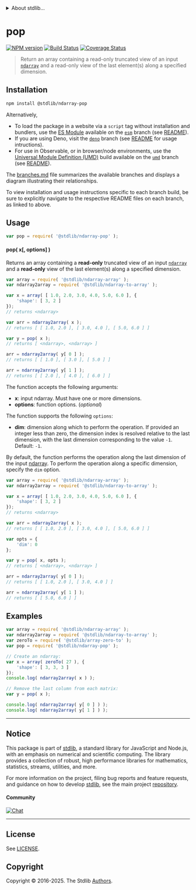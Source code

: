 <!--

@license Apache-2.0

Copyright (c) 2025 The Stdlib Authors.

Licensed under the Apache License, Version 2.0 (the "License");
you may not use this file except in compliance with the License.
You may obtain a copy of the License at

   http://www.apache.org/licenses/LICENSE-2.0

Unless required by applicable law or agreed to in writing, software
distributed under the License is distributed on an "AS IS" BASIS,
WITHOUT WARRANTIES OR CONDITIONS OF ANY KIND, either express or implied.
See the License for the specific language governing permissions and
limitations under the License.

-->


<details>
  <summary>
    About stdlib...
  </summary>
  <p>We believe in a future in which the web is a preferred environment for numerical computation. To help realize this future, we've built stdlib. stdlib is a standard library, with an emphasis on numerical and scientific computation, written in JavaScript (and C) for execution in browsers and in Node.js.</p>
  <p>The library is fully decomposable, being architected in such a way that you can swap out and mix and match APIs and functionality to cater to your exact preferences and use cases.</p>
  <p>When you use stdlib, you can be absolutely certain that you are using the most thorough, rigorous, well-written, studied, documented, tested, measured, and high-quality code out there.</p>
  <p>To join us in bringing numerical computing to the web, get started by checking us out on <a href="https://github.com/stdlib-js/stdlib">GitHub</a>, and please consider <a href="https://opencollective.com/stdlib">financially supporting stdlib</a>. We greatly appreciate your continued support!</p>
</details>

# pop

[![NPM version][npm-image]][npm-url] [![Build Status][test-image]][test-url] [![Coverage Status][coverage-image]][coverage-url] <!-- [![dependencies][dependencies-image]][dependencies-url] -->

> Return an array containing a read-only truncated view of an input [`ndarray`][@stdlib/ndarray/ctor] and a read-only view of the last element(s) along a specified dimension.

<!-- Section to include introductory text. Make sure to keep an empty line after the intro `section` element and another before the `/section` close. -->

<section class="intro">

</section>

<!-- /.intro -->

<!-- Package usage documentation. -->

<section class="installation">

## Installation

```bash
npm install @stdlib/ndarray-pop
```

Alternatively,

-   To load the package in a website via a `script` tag without installation and bundlers, use the [ES Module][es-module] available on the [`esm`][esm-url] branch (see [README][esm-readme]).
-   If you are using Deno, visit the [`deno`][deno-url] branch (see [README][deno-readme] for usage intructions).
-   For use in Observable, or in browser/node environments, use the [Universal Module Definition (UMD)][umd] build available on the [`umd`][umd-url] branch (see [README][umd-readme]).

The [branches.md][branches-url] file summarizes the available branches and displays a diagram illustrating their relationships.

To view installation and usage instructions specific to each branch build, be sure to explicitly navigate to the respective README files on each branch, as linked to above.

</section>

<section class="usage">

## Usage

```javascript
var pop = require( '@stdlib/ndarray-pop' );
```

#### pop( x\[, options] )

Returns an array containing a **read-only** truncated view of an input [`ndarray`][@stdlib/ndarray/ctor] and a **read-only** view of the last element(s) along a specified dimension.

```javascript
var array = require( '@stdlib/ndarray-array' );
var ndarray2array = require( '@stdlib/ndarray-to-array' );

var x = array( [ 1.0, 2.0, 3.0, 4.0, 5.0, 6.0 ], {
    'shape': [ 3, 2 ]
});
// returns <ndarray>

var arr = ndarray2array( x );
// returns [ [ 1.0, 2.0 ], [ 3.0, 4.0 ], [ 5.0, 6.0 ] ]

var y = pop( x );
// returns [ <ndarray>, <ndarray> ]

arr = ndarray2array( y[ 0 ] );
// returns [ [ 1.0 ], [ 3.0 ], [ 5.0 ] ]

arr = ndarray2array( y[ 1 ] );
// returns [ [ 2.0 ], [ 4.0 ], [ 6.0 ] ]
```

The function accepts the following arguments:

-   **x**: input ndarray. Must have one or more dimensions.
-   **options**: function options. (_optional_)

The function supports the following `options`:

-   **dim**: dimension along which to perform the operation. If provided an integer less than zero, the dimension index is resolved relative to the last dimension, with the last dimension corresponding to the value `-1`. Default: `-1`.

By default, the function performs the operation along the last dimension of the input [ndarray][@stdlib/ndarray/ctor]. To perform the operation along a specific dimension, specify the `dim` option.

```javascript
var array = require( '@stdlib/ndarray-array' );
var ndarray2array = require( '@stdlib/ndarray-to-array' );

var x = array( [ 1.0, 2.0, 3.0, 4.0, 5.0, 6.0 ], {
    'shape': [ 3, 2 ]
});
// returns <ndarray>

var arr = ndarray2array( x );
// returns [ [ 1.0, 2.0 ], [ 3.0, 4.0 ], [ 5.0, 6.0 ] ]

var opts = {
    'dim': 0
};

var y = pop( x, opts );
// returns [ <ndarray>, <ndarray> ]

arr = ndarray2array( y[ 0 ] );
// returns [ [ 1.0, 2.0 ], [ 3.0, 4.0 ] ]

arr = ndarray2array( y[ 1 ] );
// returns [ [ 5.0, 6.0 ] ]
```

</section>

<!-- /.usage -->

<!-- Package usage notes. Make sure to keep an empty line after the `section` element and another before the `/section` close. -->

<section class="notes">

</section>

<!-- /.notes -->

<!-- Package usage examples. -->

<section class="examples">

## Examples

<!-- eslint no-undef: "error" -->

```javascript
var array = require( '@stdlib/ndarray-array' );
var ndarray2array = require( '@stdlib/ndarray-to-array' );
var zeroTo = require( '@stdlib/array-zero-to' );
var pop = require( '@stdlib/ndarray-pop' );

// Create an ndarray:
var x = array( zeroTo( 27 ), {
    'shape': [ 3, 3, 3 ]
});
console.log( ndarray2array( x ) );

// Remove the last column from each matrix:
var y = pop( x );

console.log( ndarray2array( y[ 0 ] ) );
console.log( ndarray2array( y[ 1 ] ) );
```

</section>

<!-- /.examples -->

<!-- Section to include cited references. If references are included, add a horizontal rule *before* the section. Make sure to keep an empty line after the `section` element and another before the `/section` close. -->

<section class="references">

</section>

<!-- /.references -->

<!-- Section for related `stdlib` packages. Do not manually edit this section, as it is automatically populated. -->

<section class="related">

</section>

<!-- /.related -->

<!-- Section for all links. Make sure to keep an empty line after the `section` element and another before the `/section` close. -->


<section class="main-repo" >

* * *

## Notice

This package is part of [stdlib][stdlib], a standard library for JavaScript and Node.js, with an emphasis on numerical and scientific computing. The library provides a collection of robust, high performance libraries for mathematics, statistics, streams, utilities, and more.

For more information on the project, filing bug reports and feature requests, and guidance on how to develop [stdlib][stdlib], see the main project [repository][stdlib].

#### Community

[![Chat][chat-image]][chat-url]

---

## License

See [LICENSE][stdlib-license].


## Copyright

Copyright &copy; 2016-2025. The Stdlib [Authors][stdlib-authors].

</section>

<!-- /.stdlib -->

<!-- Section for all links. Make sure to keep an empty line after the `section` element and another before the `/section` close. -->

<section class="links">

[npm-image]: http://img.shields.io/npm/v/@stdlib/ndarray-pop.svg
[npm-url]: https://npmjs.org/package/@stdlib/ndarray-pop

[test-image]: https://github.com/stdlib-js/ndarray-pop/actions/workflows/test.yml/badge.svg?branch=main
[test-url]: https://github.com/stdlib-js/ndarray-pop/actions/workflows/test.yml?query=branch:main

[coverage-image]: https://img.shields.io/codecov/c/github/stdlib-js/ndarray-pop/main.svg
[coverage-url]: https://codecov.io/github/stdlib-js/ndarray-pop?branch=main

<!--

[dependencies-image]: https://img.shields.io/david/stdlib-js/ndarray-pop.svg
[dependencies-url]: https://david-dm.org/stdlib-js/ndarray-pop/main

-->

[chat-image]: https://img.shields.io/gitter/room/stdlib-js/stdlib.svg
[chat-url]: https://app.gitter.im/#/room/#stdlib-js_stdlib:gitter.im

[stdlib]: https://github.com/stdlib-js/stdlib

[stdlib-authors]: https://github.com/stdlib-js/stdlib/graphs/contributors

[umd]: https://github.com/umdjs/umd
[es-module]: https://developer.mozilla.org/en-US/docs/Web/JavaScript/Guide/Modules

[deno-url]: https://github.com/stdlib-js/ndarray-pop/tree/deno
[deno-readme]: https://github.com/stdlib-js/ndarray-pop/blob/deno/README.md
[umd-url]: https://github.com/stdlib-js/ndarray-pop/tree/umd
[umd-readme]: https://github.com/stdlib-js/ndarray-pop/blob/umd/README.md
[esm-url]: https://github.com/stdlib-js/ndarray-pop/tree/esm
[esm-readme]: https://github.com/stdlib-js/ndarray-pop/blob/esm/README.md
[branches-url]: https://github.com/stdlib-js/ndarray-pop/blob/main/branches.md

[stdlib-license]: https://raw.githubusercontent.com/stdlib-js/ndarray-pop/main/LICENSE

[@stdlib/ndarray/ctor]: https://github.com/stdlib-js/ndarray-ctor

</section>

<!-- /.links -->
